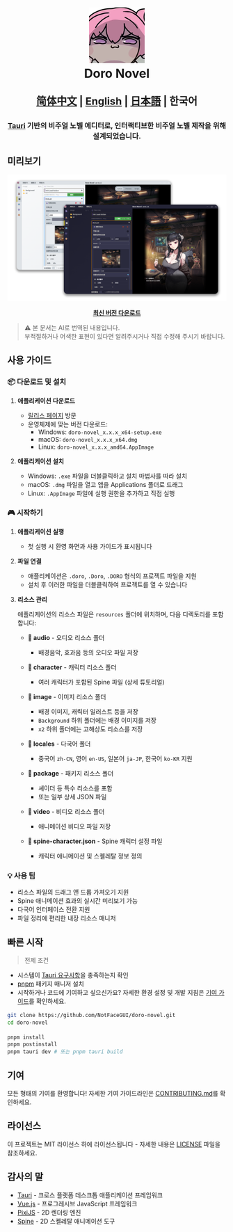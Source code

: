 <h1 align="center">
  <img src="../../src-tauri/icons/icon.png" alt="Doro Novel" width="128" />
  <br>
  Doro Novel
  <br>
  <p align="center">
    <small align="center">
      <a href="../../README.md">简体中文</a> | 
      <a href="../en-US/README.md">English</a> | 
      <a href="../ja-JP/README.md">日本語</a> | 
      한국어
    </small>
  </p>
</h1>

<h3 align="center">
<a href="https://github.com/tauri-apps/tauri">Tauri</a> 기반의 비주얼 노벨 에디터로, 인터랙티브한 비주얼 노벨 제작을 위해 설계되었습니다.
</h3>

## 미리보기

![Doro Novel Preview](../image/preview-default.png)

<p align="center">
  <a href="https://github.com/NotFaceGUI/doro-novel/releases/latest">
    <strong>최신 버전 다운로드</strong>
  </a>
</p>

> ⚠️ 본 문서는 AI로 번역된 내용입니다.  
부적절하거나 어색한 표현이 있다면 알려주시거나 직접 수정해 주시기 바랍니다.

## 사용 가이드

### 📦 다운로드 및 설치

1. **애플리케이션 다운로드**
   - [릴리스 페이지](https://github.com/NotFaceGUI/doro-novel/releases/latest) 방문
   - 운영체제에 맞는 버전 다운로드:
     - Windows: `doro-novel_x.x.x_x64-setup.exe`
     - macOS: `doro-novel_x.x.x_x64.dmg`
     - Linux: `doro-novel_x.x.x_amd64.AppImage`

2. **애플리케이션 설치**
   - Windows: `.exe` 파일을 더블클릭하고 설치 마법사를 따라 설치
   - macOS: `.dmg` 파일을 열고 앱을 Applications 폴더로 드래그
   - Linux: `.AppImage` 파일에 실행 권한을 추가하고 직접 실행

### 🎮 시작하기

1. **애플리케이션 실행**
   - 첫 실행 시 환영 화면과 사용 가이드가 표시됩니다

2. **파일 연결**
   - 애플리케이션은 `.doro`, `.Doro`, `.DORO` 형식의 프로젝트 파일을 지원
   - 설치 후 이러한 파일을 더블클릭하여 프로젝트를 열 수 있습니다

3. **리소스 관리**
   
   애플리케이션의 리소스 파일은 `resources` 폴더에 위치하며, 다음 디렉토리를 포함합니다:
   
   - **📁 audio** - 오디오 리소스 폴더
     - 배경음악, 효과음 등의 오디오 파일 저장
   
   - **📁 character** - 캐릭터 리소스 폴더
     - 여러 캐릭터가 포함된 Spine 파일 (상세 튜토리얼)
   
   - **📁 image** - 이미지 리소스 폴더
     - 배경 이미지, 캐릭터 일러스트 등을 저장
     - `Background` 하위 폴더에는 배경 이미지를 저장
     - `x2` 하위 폴더에는 고해상도 리소스를 저장
   
   - **📁 locales** - 다국어 폴더
     - 중국어 `zh-CN`, 영어 `en-US`, 일본어 `ja-JP`, 한국어 `ko-KR` 지원
   
   - **📁 package** - 패키지 리소스 폴더
     - 셰이더 등 특수 리소스를 포함
     - 또는 일부 상세 JSON 파일
   
   - **📁 video** - 비디오 리소스 폴더
     - 애니메이션 비디오 파일 저장
   
   - **📄 spine-character.json** - Spine 캐릭터 설정 파일
     - 캐릭터 애니메이션 및 스켈레탈 정보 정의

### 💡 사용 팁

- 리소스 파일의 드래그 앤 드롭 가져오기 지원
- Spine 애니메이션 효과의 실시간 미리보기 가능
- 다국어 인터페이스 전환 지원
- 파일 정리에 편리한 내장 리소스 매니저

## 빠른 시작

> 전제 조건

- 시스템이 [Tauri 요구사항](https://tauri.app/v1/guides/getting-started/prerequisites)을 충족하는지 확인
- [pnpm](https://pnpm.io/installation) 패키지 매니저 설치
- 시작하거나 코드에 기여하고 싶으신가요? 자세한 환경 설정 및 개발 지침은 [기여 가이드](../../CONTRIBUTING.md)를 확인하세요.

```bash
git clone https://github.com/NotFaceGUI/doro-novel.git
cd doro-novel

pnpm install
pnpm postinstall
pnpm tauri dev # 또는 pnpm tauri build
```

## 기여

모든 형태의 기여를 환영합니다! 자세한 기여 가이드라인은 [CONTRIBUTING.md](../../CONTRIBUTING.md)를 확인하세요.

## 라이선스

이 프로젝트는 MIT 라이선스 하에 라이선스됩니다 - 자세한 내용은 [LICENSE](../../LICENSE) 파일을 참조하세요.

## 감사의 말

- [Tauri](https://tauri.app/) - 크로스 플랫폼 데스크톱 애플리케이션 프레임워크
- [Vue.js](https://vuejs.org/) - 프로그레시브 JavaScript 프레임워크
- [PixiJS](https://pixijs.com/) - 2D 렌더링 엔진
- [Spine](http://esotericsoftware.com/) - 2D 스켈레탈 애니메이션 도구